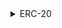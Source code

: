 <details>
<summary>ERC-20</summary>
<br>
<h1>ERC-20 or Ethereum Request for Comment 20</h1>
It is a technical standard used to define the rules and functionality of tokens on the Ethereum blockchain. 
<br>
It ensures all ERC-20 tokens will have consistent set of guidelines, allowing them to interact with DEXes and dApps within the Ethereum exosystem. 
<br>
It simplifies token development and interaction between tokens and platforms.


<h2>Why we need it?</h2>
It addresses fragmented and unpredictable behavior of the tokens across the blockchain.
<br>
Before the introduction of ERC-20, creating tokens on Ethereum was inconsistent and fragmented. <br>
This inconsistency made it difficult to develop interoperable systems, as tokens often behaved unpredictably when integrated into different platforms. 

<h2>Solution</h2>
ERC-20 introduced a universal set of rules for creating tokens on Ethereum, making it easier for developers to ensure their tokens could work seamlessly with wallets, exchanges, and other applications.

<h2>How does it work?</h2>
The ERC-20 standard provides a unified set of functions and events that all Ethereum-based tokens must implement to ensure consistency. 

<h3>Core Functions</h3>

`1. transfer(address _to, address _value)`
Transfer `_value` amount of tokens to address`_to` and triggers the `Transfer` event. If the sender’s balance is insufficient, the transaction is reverted.
<br>
Note: Transfers of zero value are considered valid and must trigger the Transfer event.

```
function transfer(address _to, uint256 _value) public view returns (bool success)
```

`2. approve(address _spender, uint256 _value)`
This function authorises _spender to withdraw up to _value token from your account. 

```
function approve(address _spender, uint256 _value) public view returns (bool success)
```

`3. allowance(address _owner, address _spender)`  
Returns the amount `_spender` is still allowed to withdraw from `_owner`’s account.  
Useful for verifying the remaining allowance in delegated transfers.

```
function allowance(address _owner, address _spender) public view returns (uint256 remaining)
```


`4. transferFrom(address _from, address _to, uint256 _value)`  
Allows `_spender` to transfer `_value` tokens from `_from` to `_to`, provided they have enough allowance.  
This is commonly used in scenarios like automated payments or decentralized exchange contracts.

```
function transferFrom(address _from, address _to, uint256 _value) public returns (bool success)
```


`5. totalSupply()`  
Returns the total supply of the token currently in circulation.

```
function totalSupply() public view returns (uint256)
```

`6. balanceOf(address _owner)`  
Returns the current token balance of the given address.  
<br>
This function is read-only and helps display token balances in wallets and dApps.

```
function balanceOf(address _owner) public view returns (uint256 balance)
```



<h3>Events</h3>

`event Transfer(address indexed _from, address indexed _to, uint256 _value)`  
Triggered when tokens are transferred from one address to another.  
<br>
This includes both direct transfers and those done via `transferFrom`.

<br><br>

`event Approval(address indexed _owner, address indexed _spender, uint256 _value)`  
Emitted when `approve()` is called successfully.  
<br>
Signals that `_spender` is allowed to spend up to `_value` tokens on behalf of `_owner`.

<br>

<h2>Impact of ERC-20</h2>
The ERC-20 standard made it significantly easier to launch and interact with fungible tokens on Ethereum.  
<br>
It led to the massive ICO boom in 2017 and remains the most used token standard for fungible assets like:
<ul>
  <li>Stablecoins (e.g., USDC, USDT)</li>
  <li>Governance tokens (e.g., UNI, AAVE)</li>
  <li>DeFi tokens (e.g., COMP, SNX)</li>
</ul>

ERC-20 tokens are now essential components of the Ethereum DeFi stack and have enabled millions of dollars worth of liquidity and innovation.

<h2>Popular Implementations</h2>

<ul>
  <li><strong>OpenZeppelin:</strong> Secure, extensible, community-vetted contracts with support for minting, burning, and access control.</li>
  <li><strong>Solmate:</strong> Lightweight, gas-efficient library used in performance-sensitive applications.</li>
  <li><strong>ConsenSys:</strong> Straightforward, educational implementation suitable for learning and quick deployment.</li>
</ul>


</details>
